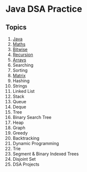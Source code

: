 # Java DSA Practice

## Topics

1. [Java](./src/myPackage/j1Basics/)
1. [Maths](./src/myPackage/j2Maths/)
1. [Bitwise](./src/myPackage/j3Bitwise/)
1. [Recursion](./src/myPackage/j4Recursion/)
1. [Arrays](./src/myPackage/j5Arrays/)
1. Searching
1. Sorting
1. [Matrix](./src/myPackage/j8Matrix/)
1. Hashing
1. Strings
1. Linked List
1. Stack
1. Queue
1. Deque
1. Tree
1. Binary Search Tree
1. Heap
1. Graph
1. Greedy
1. Backtracking
1. Dynamic Programming
1. Trie
1. Segment & Binary Indexed Trees
1. Disjoint Set
1. DSA Projects